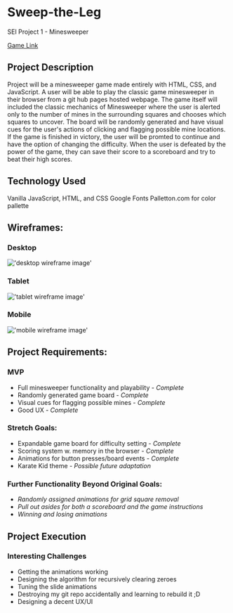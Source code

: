 # Sweep-the-Leg
SEI Project 1 - Minesweeper

[Game Link](https://ajmartin94.github.io/Sweep-the-Leg/)

## Project Description
Project will be a minesweeper game made entirely with HTML, CSS, and JavaScript. A user will be able to play the classic game minesweeper in their browser from a git hub pages hosted webpage. The game itself will included the classic mechanics of Minesweeper where the user is alerted only to the number of mines in the surrounding squares and chooses which squares to uncover. The board will be randomly generated and have visual cues for the user's actions of clicking and flagging possible mine locations. If the game is finished in victory, the user will be promted to continue and have the option of changing the difficulty. When the user is defeated by the power of the game, they can save their score to a scoreboard and try to beat their high scores. 

## Technology Used
Vanilla JavaScript, HTML, and CSS
Google Fonts
Palletton.com for color pallette


## Wireframes:
### Desktop
!['desktop wireframe image'](https://i.imgur.com/Tj6tZFY.png)

### Tablet
!['tablet wireframe image'](https://i.imgur.com/CqFbRqD.png)

### Mobile
!['mobile wireframe image'](https://i.imgur.com/LMSoSiQ.png)



## Project Requirements:
### MVP
- Full minesweeper functionality and playability - *Complete*
- Randomly generated game board - *Complete*
- Visual cues for flagging possible mines - *Complete*
- Good UX - *Complete*

### Stretch Goals:
- Expandable game board for difficulty setting - *Complete*
- Scoring system w. memory in the browser - *Complete*
- Animations for button presses/board events - *Complete*
- Karate Kid theme - *Possible future adaptation*

### Further Functionality Beyond Original Goals:
- *Randomly assigned animations for grid square removal*
- *Pull out asides for both a scoreboard and the game instructions*
- *Winning and losing animations*

## Project Execution
### Interesting Challenges
- Getting the animations working
- Designing the algorithm for recursively clearing zeroes
- Tuning the slide animations
- Destroying my git repo accidentally and learning to rebuild it ;D
- Designing a decent UX/UI
